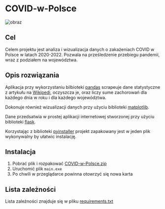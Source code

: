 # COVID-w-Polsce
![obraz](https://github.com/FlyinButter1/COVID-w-Polsce/assets/85359786/4f84dd61-7af8-4916-8c19-b8e18296b8b5)

## Cel
Celem projektu jest analiza i wizualizacja danych o zakażeniach COVID w Polsce w latach 2020-2022. Pozwala na prześledzenie przebiegu pandemii, wraz z podziałem na województwa.
## Opis rozwiązania
Aplikacja przy wykorzystaniu bilbioteki [pandas](https://github.com/pandas-dev/pandas) scrapeuje dane statystyczne z artykułu na [Wikipedi](https://pl.wikipedia.org/wiki/Statystyki_pandemii_COVID-19_w_Polsce), oczyszcza je, oraz liczy sume zachorowań dla każdego dnia w roku i dla każdego województwa. 

Dokonuje również wizualizacji danych przy użyciu biblioteki [matplotlib](https://github.com/matplotlib/matplotlib). 

Dane przedsatwia w prostej aplikacji internetowej stworzonej przy użyciu biblioteki [flask](https://github.com/pallets/flask). 

Korzystając z biblioteki [pyinstaller](https://github.com/pyinstaller/pyinstaller) projekt zapakowany jest w jeden plik wykonywalny by ułatwic instalację.

## Instalacja
1. Pobrać plik i rozpakować [COVID-w-Polsce.zip](https://github.com/FlyinButter1/COVID-w-Polsce/releases/download/v1.0.0/COVID-w-Polsce.zip)
2. Uruchomić plik `main.exe`
3. Po chwili w przeglądarce powinna otowrzyć się nowa karta

## Lista zależności
Lista zależności znajduje się w pliku [requirements.txt](./requirements.txt)

